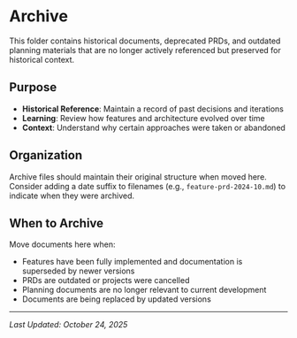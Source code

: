 # Archive

This folder contains historical documents, deprecated PRDs, and outdated planning materials that are no longer actively referenced but preserved for historical context.

## Purpose

- **Historical Reference**: Maintain a record of past decisions and iterations
- **Learning**: Review how features and architecture evolved over time
- **Context**: Understand why certain approaches were taken or abandoned

## Organization

Archive files should maintain their original structure when moved here. Consider adding a date suffix to filenames (e.g., `feature-prd-2024-10.md`) to indicate when they were archived.

## When to Archive

Move documents here when:
- Features have been fully implemented and documentation is superseded by newer versions
- PRDs are outdated or projects were cancelled
- Planning documents are no longer relevant to current development
- Documents are being replaced by updated versions

---

*Last Updated: October 24, 2025*

